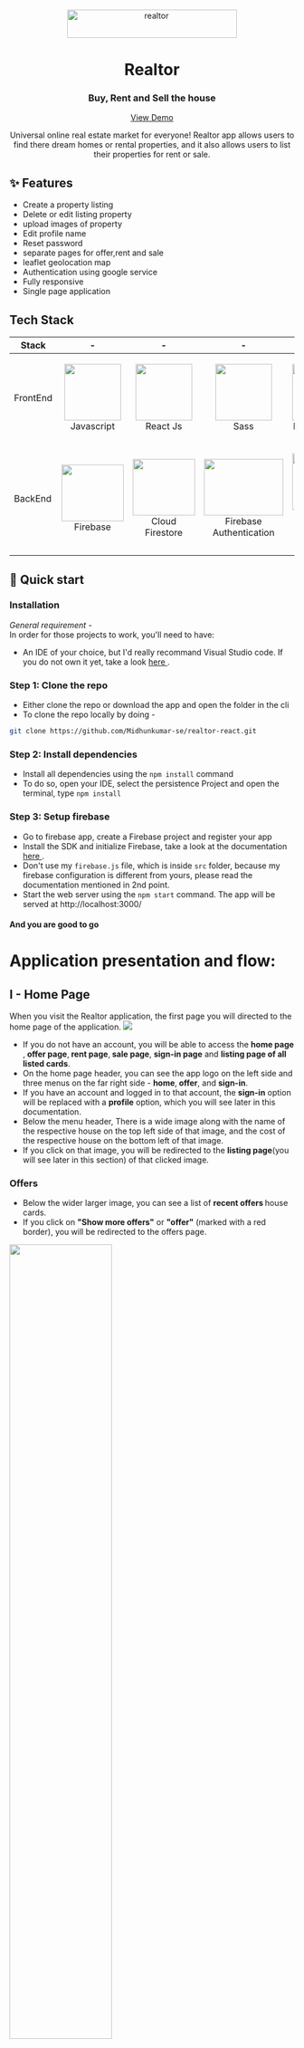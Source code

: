 <br />
<p align="center"><img src="https://static.rdc.moveaws.com/images/logos/rdc-logo-default.svg" alt="realtor" width="300" height="50"></p>
  <h1 align="center">Realtor</h1>
  <h3 align="center">Buy, Rent and Sell the house</h3>


  <p align="center">
    <a href="https://heliosbugtracker.azurewebsites.net/Tracker">View Demo</a>
  </p>
</p>

<p align="center">Universal online real estate market for everyone! Realtor app allows users to find there dream homes or rental properties, and it also allows users to list their properties for rent or sale.</p>

## ✨ Features

- Create a property listing
- Delete or edit listing property
- upload images of property
- Edit profile name
- Reset password
- separate pages for offer,rent and sale
- leaflet geolocation map
- Authentication using google service
- Fully responsive 
- Single page application 

## Tech Stack

| Stack    | -                                                                                                                                                                                 | -                                                                                                                                                                           | -                                                                                                | -                                                                                                                | -                                                                                                   |
| -------- | --------------------------------------------------------------------------------------------------                                                                                | -------------------------------------------------------------------------------------------------                                                                           | ------------------------------------------------------------------------------------------------ | ---------------------------------------------------------------------------------------------------------------- | --------------------------------------------------------------------------------------------------- |
| FrontEnd | <p align="center"><img src="https://i.stack.imgur.com/Mmww2.png" width="100" height="100"> <br />Javascript</p>  | <p align="center"><img src="https://tse3.mm.bing.net/th?id=OIP.J0JE-fKbFT4bxpp8ilPpEQHaHa&pid=Api&P=0" width="100" height="100"> <br />React Js</p>  | <p align="center"><img src="https://tse4.mm.bing.net/th?id=OIP.9U1toerFxB8aiFRreLxEUQHaHa&pid=Api&P=0" width="100" height="100"> <br />Sass</p>   | <p align="center"><img src="https://tse2.mm.bing.net/th?id=OIP.pkfeNyjHH1w7Yqaqijlu3wHaFj&pid=Api&P=0" width="100" height="100"> <br />React Router</p>              | <p align="center"><img src="https://tse3.mm.bing.net/th?id=OIP.K2h-R5UxQTZaAK690Q-cbQHaEO&pid=Api&P=0" width="200" height="100"> <br />Swiper Js</p>
| BackEnd  | <p align="center"><img src="https://tse1.explicit.bing.net/th?id=OIP.HdzDRa1T389o2JpxaPJ6LAHaFj&pid=Api&P=0" width="110" height="100"> <br />Firebase</p>     | <p align="center"><img src="https://tse3.mm.bing.net/th?id=OIP.WJJvF32dGqu3VX7EdPo3vQHaFj&pid=Api&P=0" width="110" height="100"> <br />Cloud Firestore</p> | <p align="center"><img src="https://tse3.mm.bing.net/th?id=OIP.8rR1tKj_ZtPodGUSJ9AiDwHaFj&pid=Api&P=0" width="140" height="100"> <br />Firebase Authentication</p> | <p align="center"><img src="https://tse2.explicit.bing.net/th?id=OIP.c2DYch8OspsEAxoVViXuKwAAAA&pid=Api&P=0" width="100" height="100"> <br />Firebase Cloud Storage</p>               | <p align="center"><img src="https://tse3.mm.bing.net/th?id=OIP.ypz_d6GL7n2nXfQnbw_ARAHaFj&pid=Api&P=0" width="150" height="100"> <br />Vercel</p> |


## :rocket: Quick start

### Installation
 <i>General requirement</i> - <br/>
  In order for those projects to work, you'll need to have: <br/>
  <ul>
  <li>
    An IDE of your choice, but I'd really recommand Visual Studio code. If you do not own it yet, take a look
    <a href="https://code.visualstudio.com/"> here </a>.
  </li>
  </ul>

### Step 1: Clone the repo
- Either clone the repo or download the app and open the folder in the cli
- To clone the repo locally by doing -
```sh
git clone https://github.com/Midhunkumar-se/realtor-react.git
```

### Step 2: Install dependencies
  - Install all dependencies using the `npm install` command
  - To do so, open your IDE, select the persistence Project and open the terminal, type `npm install` 

### Step 3: Setup firebase
- Go to firebase app, create a Firebase project and register your app
- Install the SDK and initialize Firebase, take a look at the documentation <a href="https://firebase.google.com/docs/web/setup"> here </a>.
- Don't use my `firebase.js` file, which is inside `src` folder, because my firebase configuration is different from yours, please read the documentation mentioned in 2nd point.
- Start the web server using the `npm start` command. The app will be served at http://localhost:3000/

#### And you are good to go



# Application presentation and flow:
## I - Home Page
When you visit the Realtor application, the first page you will directed to the home page of the application.
<img src="readme-images/2-home/homePage.png">

- If you do not have an account, you will be able to access the <b> home page </b>,<b> offer page</b>,<b> rent page</b>,<b> sale page</b>, <b> sign-in page</b> and <b> listing page of all listed cards</b>. 
- On the home page header, you can see the app logo on the left side and three menus on the far right side - <b>home</b>,<b> offer</b>, and <b>sign-in</b>.
- If you have an account and logged in to that account, the <b>sign-in</b> option will be replaced with a <b>profile</b> option, which you will see later in this documentation.
- Below the menu header, There is a wide image along with the name of the respective house on the top left side of that image, and the cost of the respective house on the bottom left of that image. 
- If you click on that image, you will be redirected to the <b>listing page</b>(you will see later in this section) of that clicked image.

### Offers
- Below the wider larger image, you can see a list of <b> recent offers </b> house cards.
- If you click on <b>"Show more offers"</b> or <b>"offer"</b> (marked with a red border), you will be redirected to the offers page.
<kvb>
  <img src="readme-images/2-home/homePageOfferListing.png" height=60%>
  <img src="readme-images/2-home/offerPage.png" height=60%>
</kvb>

### Rent and sell category
- The same applies to the <b>"Places for Rent"</b> and <b>"Places for Sale"</b> sections located below the recent offers list in home page.
<kvb>
  <img src="readme-images/2-home/homePageSaleLisitng.png" height=60%>
  <img src="readme-images/2-home/placesForSalePage.png" height=60%>
</kvb>
<kvb>
  <img src="readme-images/2-home/homePageRentLisitng.png" height=60%>
  <img src="readme-images/2-home/placesForRentPage.png" height=60%>
</kvb>

## II - Listing Page
- If you click one of the listed house cards in the application, you will be directed to the listed card detail page.
- On the top right of the image, you will see a <b>copy link button </b>(marked with a red border). You can click it to copy the URL of that listed page and share it on social media or other places.
- Below that image, you will see a <b>down arrow </b>(marked with a red border). Clicking on it will show you the details of the house and its location on the map.
<kvb>
<img src="readme-images/2-home/houseListingCopy.png" height=60%>
  <img src="readme-images/2-home/houseListingPage.png" height=60%>
</kvb>

### Details of listed card
<b>1st row</b> - Name of that house along with price of the house. </br>
<b>2nd row</b> - Address of that house. </br>
<b>3rd row</b> - First column is category whether house is for sale or rent 2nd column is dicount price. </br>
<b>4th row</b> - The date of the listed card was posted. </br>
<b>5th row</b> - Description of that house. </br>
<b>6th row</b> - Facilities of that house. </br>
<b>7th row</b> - Contact landlord button. </br>
<kvb>
<img src="readme-images/2-home/houseListingDetails.png" height=60%>
</kvb>
- When you click that <b>7th row</b> button you will see landlord name in bold text and the house title in bold text, below that text area input and below text area input you see send message button (all marked in red border).
<kvb>
<img src="readme-images/2-home/houseListingContact.png" height=60%>
</kvb>

-When you click that send message button you will redirected to your default email provider in your system along with message you written in that text area and email of that landlord.

<kvb>
<img src="readme-images/2-home/houseListingDefaultEmail.png" height=60%>
</kvb>

- Both authenticated and unauthenticated users can access the above features (both Home Page section and Listing Page section).
<br/>

## III - Authentication

Since the core application is protected through authentication and authorization,If you click <b>Sign in</b> link in header menu, you will directed to <b>Sign in</b> page. 
- If you do not have an account yet,go through registation process or you can use <b>Demo user email and password</b> which is below "continue with Google" button.
- And also you can register with your Gmail account.
<kbd>
  <img alt="Home page" src="readme-images/1-authentication/signInPage.png"/>
  <img alt="Home page" src="readme-images/1-authentication/SignUpPage.png"/>
</kbd>

### Forgot Password
If you forgot password click <b>forgot password</b> link in signIn Page or signUp Page you will directed to forgot password page.
- Write valid email on that input, change password link will send to your email and change password.
<kbd>
  <img alt="Home page" src="readme-images/1-authentication/forgotPasswordPage.png"/>
  <img alt="Home page" src="readme-images/1-authentication/6-resetPassword/resetPassEmailSend.png"/>
  <img alt="Home page" src="readme-images/1-authentication/6-resetPassword/resetPassEmailReceived.png"/>
  <img alt="Home page" src="readme-images/1-authentication/6-resetPassword/resetPassReceEmail.png"/>
  <img alt="Home page" src="readme-images/1-authentication/6-resetPassword/resettingPass.png"/>
  <img alt="Home page" src="readme-images/1-authentication/6-resetPassword/resettingPassSuccess.png"/>
</kbd>
<br/>

## III - Profile Page

After Successfully logged in you directed to <b>Home page</b> and in header menu <b>Sign in</b> link changed to <b>Profile</b> link.
<kbd>
  <img src="readme-images/3-project/1-creation/afterLoginMenProfile.png"/>
</kbd>
 - After clicking <b>Profile </b> link you directed to <b>My Profile page</b>
 - In profile page you see your name and email, below that you see edit link (used to edit your profile name) and signout link(used to logout from the application).
 - Below edit link and signout link, you see <b>"Sell or rent your home"</b> button to create listing.
 - Below that button you see <b>"My Listing"</b> which is list of house cards created by you(who is authenticated into application).
 <kbd>
  <img src="readme-images/3-project/1-creation/profilePage.png"/>
  <img src="readme-images/3-project/1-creation/profilePageMyListing.png"/>
</kbd>

### Create Listing

After clicking <b>"Sell or rent your home"</b> button in profile page.
 <kbd>
  <img src="readme-images/3-project/1-creation/rentOrSellBtn.png"/>
</kbd><br/>

- You will directed to <b>"Create Listing page"</b>.<br/>
<b>1st row</b> - Click the button according to whether you are going to sell or rent your house.</br>
<b>2nd row</b> - Enter the name.</br>
<b>3rd row</b> - Enter the number of bedrooms and bathrooms.</br>
<b>4th row</b> - Click the button to indicate whether a parking spot exists or not.</br>
<b>5th row</b> - Click the button to indicate whether the home is furnished or not.
<kbd>
<img src="readme-images/3-project/1-creation/createListing-1.png"/>
</kbd>

<b>6th row</b> - Enter the address of the house.</br>
<b>7th row</b> - Enter the latitude and longitude of that address(in 6th row) you can find in Google map.</br>
<b>8th row</b> - Enter the description of the house.
<kbd>
<img src="readme-images/3-project/1-creation/createListing-2.png"/>
</kbd>
<kbd>
<img src="readme-images/3-project/1-creation/googleMap.png"/>
</kbd> 

<b>9th row</b> - Click the button to indicate whether you will provide an offer. If you provide an offer, the <b>11th row</b> will appear; otherwise, it will not. <br/>
<b>10th row</b> - Regular price of your home. If you <b>Rent</b> your home "\month" will be displayed.</br>
<b>11th row</b> - Discounted price of your home. If you <b>Rent</b> your home "\month" will be displayed.</br>
<b>12th row</b> - Upload the images(maximun 6 and each image file size should be less than 2mb).</br>
<b>13th row</b> - Click this button to create listing.</br>
<kbd>
<img src="readme-images/3-project/1-creation/createListing-3.png"/>
<img src="readme-images/3-project/1-creation/rentPriceMonth.png"/>
</kbd>
<br/>
- Then you will redirected to you created <b>Listing page</b>
- And created house listing card add to <b>My Listing</b> in <b>Profile page</b>
<kbd>
<img src="readme-images/3-project/1-creation/listingCreated.png"/>
<img src="readme-images/3-project/1-creation/listingDetails.png"/>
</kbd>

### Delete Listing

In <b>'My Listing'</b> list you can <b>edit</b> and <b>delete</b> those listings.<br/>
- In <b>My Listing</b>, on the first row and second column card, you will see a delete button marked with a red border. It is located in the bottom left corner.<br/>
<kbd>
<img src="readme-images/3-project/2-delete/deleteListing.png"/>
</kbd>
<br/>

- Clicking on that button you get warning alert "Are you sure want to delete?", if you click "Ok" button that house listing card will be deleted.
<kbd>
<img src="readme-images/3-project/2-delete/deleteListingNotification.png"/>
<img src="readme-images/3-project/2-delete/listingDeleted.png"/>
</kbd>

### Edit Listing

In <b>My Listing</b> list you can <b>edit</b> and <b>delete</b> that listings. <br/>
- In <b>My Listing</b>, on the first row and third column card, you will see a <b>pencil</b> button marked with a red border. It is located in the bottom left corner.<br/>
<kbd>
<img src="readme-images/3-project/3-edit/editListing.png"/>
</kbd>
<br/>

- Clicking on that button you will directed to <b>Edit Listing</b> page. <b>Edit Listing</b> process is exact same as <b>Create Listing</b>.
<kbd>
<img src="readme-images/3-project/3-edit/editLisitngPage.png"/>
<img src="readme-images/3-project/3-edit/editListingNotificationSucccess.png"/>
</kbd>

### Edit Listing

In <b>Profile Page</b> You see <b>edit</b> link below your email click that and your name input box color changes to red and you can edit your name and finally click apply change link to update profile name.
<kbd>
<img src="readme-images/3-project/4-editProfileName/updateProfileName.png"/>
<img src="readme-images/3-project/4-editProfileName/editingProfileName.png"/>
<img src="readme-images/3-project/4-editProfileName/applyEditedProfileName.png"/>
<img src="readme-images/3-project/4-editProfileName/applyEditingProfileNameSuccess.png"/>
</kbd>

### Sign out

In <b>Profile Page</b> You see <b>sign out</b> link below your email click that link to logout from the application and you redirected to <b>home page</b>.
- In header menu <b>Profile</b> link changes to <b>Sign in</b> link.
<kbd>
<img src="readme-images/3-project/5-signOut/signOut.png"/>
  <img src="readme-images/2-home/homePage.png">
</kbd>

  ##### And that wraps it up ! 
  
  ## Author

👤 **Midhun Kumar**

- Linkedin: [@Midhun Kumar](https://www.linkedin.com/in/midhun-kumar-30b108273/)
- Github: [@Midhun Kumar](https://github.com/Midhunkumar-se)

## Show your support

Please ⭐️ this repository if you liked the project!


